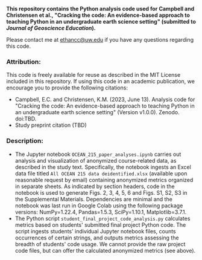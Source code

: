 **This repository contains the Python analysis code used for Campbell and Christensen et al., "Cracking the code: An evidence-based approach to teaching Python in an undergraduate earth science setting" (submitted to _Journal of Geoscience Education_).**

Please contact me at [ethancc@uw.edu](mailto:ethancc@uw.edu) if you have any questions regarding this code.

### Attribution:
This code is freely available for reuse as described in the MIT License included in this repository. If using this code in an academic publication, we encourage you to provide the following citations:
* Campbell, E.C. and Christensen, K.M. (2023, June 13). Analysis code for "Cracking the code: An evidence-based approach to teaching Python in an undergraduate earth science setting" (Version v1.0.0). Zenodo. doi:TBD.
* Study preprint citation (TBD)

### Description:
* The Jupyter notebook `OCEAN_215_paper_analyses.ipynb` carries out analysis and visualization of anonymized course-related data, as described in the study text. Specifically, the notebook ingests an Excel data file titled `All OCEAN 215 data deidentified.xlsx` (available upon reasonable request by email) containing anonymized metrics organized in separate sheets. As indicated by section headers, code in the notebook is used to generate Figs. 2, 3, 4, 5, 6 and Figs. S1, S2, S3 in the Supplemental Materials. Dependencies are minimal and the notebook was last run in Google Colab using the following package versions: NumPy=1.22.4, Pandas=1.5.3, SciPy=1.10.1, Matplotlib=3.7.1.
* The Python script `student_final_project_code_analysis.py` calculates metrics based on students' submitted final project Python code. The script ingests students' individual Jupyter notebook files, counts occurrences of certain strings, and outputs metrics assessing the breadth of students' code usage. We cannot provide the raw project code files, but can offer the calculated anonymized metrics (see above).
